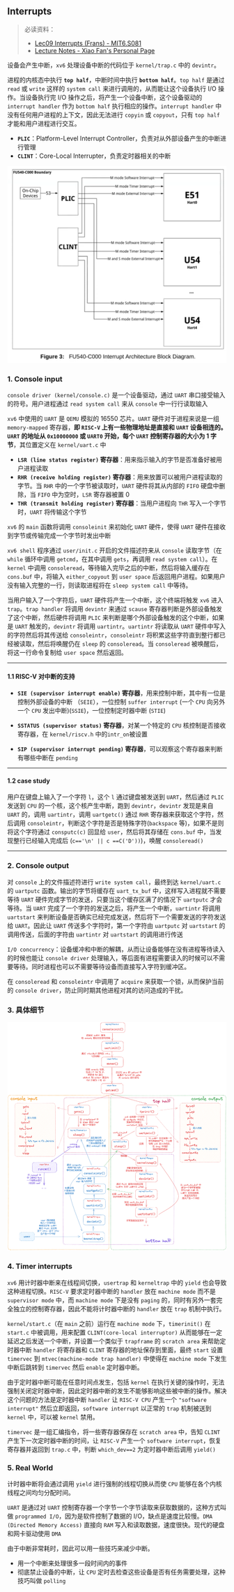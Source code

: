 ## Interrupts

> 必读资料：
>
> - [Lec09 Interrupts (Frans) - MIT6.S081](https://mit-public-courses-cn-translatio.gitbook.io/mit6-s081/lec09-interrupts)
> - [Lecture Notes - Xiao Fan's Personal Page](https://fanxiao.tech/posts/2021-03-02-mit-6s081-notes/#61-lab-5-lazy-allocation)

设备会产生中断，`xv6` 处理设备中断的代码位于 `kernel/trap.c` 中的 `devintr`。

进程的内核态中执行 **`top half`**，中断时间中执行 **`bottom half`**。`top half` 是通过 `read` 或 `write` 这样的 `system call` 来进行调用的，从而能让这个设备执行 I/O 操作。当设备执行完 I/O 操作之后，将产生一个设备中断，这个设备驱动的 `interrupt handler` 作为 `bottom half` 执行相应的操作。`interrupt handler` 中没有任何用户进程的上下文，因此无法进行 `copyin` 或 `copyout`，只有 `top half` 才能和用户进程进行交互。

- **`PLIC`**：Platform-Level Interrupt Controller，负责对从外部设备产生的中断进行管理
- **`CLINT`**：Core-Local Interrupter，负责定时器相关的中断

<img src="./images/12.png" style="zoom:50%;" />

### 1. Console input

`console driver (kernel/console.c)` 是一个设备驱动，通过 `UART` 串口接受输入的符号。用户进程通过 `read system call` 来从 `console` 中一行行读取输入

`xv6` 中使用的 `UART` 是 `QEMU` 模拟的 16550 芯片。`UART` 硬件对于进程来说是一组 `memory-mapped` 寄存器，**即 `RISC-V` 上有一些物理地址是直接和 `UART` 设备相连的。`UART` 的地址从 `0x10000000` 或 `UART0` 开始，每个 `UART` 控制寄存器的大小为 1 字节**，其位置定义在 `kernel/uart.c` 中

- **`LSR (line status register)` 寄存器**：用来指示输入的字节是否准备好被用户进程读取
- **`RHR (receive holding register)` 寄存器**：用来放置可以被用户进程读取的字节。当 `RHR` 中的一个字节被读取时，`UART` 硬件将其从内部的 `FIFO` 硬盘中删除，当 `FIFO` 中为空时，`LSR` 寄存器被置 0
- **`THR (transmit holding register)` 寄存器**：当用户进程向 `THR` 写入一个字节时，`UART` 将传输这个字节

`xv6` 的 `main` 函数将调用 `consoleinit` 来初始化 `UART` 硬件，使得 `UART` 硬件在接收到字节或传输完成一个字节时发出中断

`xv6 shell` 程序通过 `user/init.c` 开启的文件描述符来从 `console` 读取字节（在 `while` 循环中调用 `getcmd`，在其中调用 `gets`，再调用 `read system call`）。在 `kernel` 中调用 `consoleread`，等待输入完毕之后的中断，然后将输入缓存在 `cons.buf` 中，将输入 `either_copyout` 到 `user space` 后返回用户进程。如果用户没有输入完整的一行，则读取进程将在 `sleep system call` 中等待。

当用户输入了一个字符后，`UART` 硬件将产生一个中断，这个终端将触发 `xv6` 进入 `trap`。`trap handler` 将调用 `devintr` 来通过 `scause` 寄存器判断是外部设备触发了这个中断，然后硬件将调用 `PLIC` 来判断是哪个外部设备触发的这个中断，如果是 `UART` 触发的，`devintr` 将调用 `uartintr`。`uartintr` 将读取从 `UART` 硬件中写入的字符然后将其传送给 `consoleintr`，`consoleintr` 将积累这些字符直到整行都已经被读取，然后将唤醒仍在 `sleep` 的 `consoleread`。当 `consoleread` 被唤醒后，将这一行命令复制给 `user space` 然后返回。

---

#### 1.1 RISC-V 对中断的支持

- **`SIE (supervisor interrupt enable)` 寄存器**，用来控制中断，其中有一位是控制外部设备的中断 （`SEIE`），一位控制 `suffer interrupt` (一个 `CPU` 向另外一个 `CPU` 发出中断)(`SSIE`)，一位控制定时器中断 (`STIE`)

- **`SSTATUS (supervisor status)` 寄存器**，对某一个特定的 `CPU` 核控制是否接收寄存器，在 `kernel/riscv.h` 中的`intr_on`被设置

- **`SIP (supervisor interrupt pending)` 寄存器**，可以观察这个寄存器来判断有哪些中断在 `pending`

---

#### 1.2 case study

用户在键盘上输入了一个字符 `l`，这个 `l` 通过键盘被发送到 `UART`，然后通过 `PLIC` 发送到 `CPU` 的一个核，这个核产生中断，跑到 `devintr`，`devintr` 发现是来自 `UART` 的，调用 `uartintr`，调用 `uartgetc()` 通过 `RHR` 寄存器来获取这个字符，然后调用 `consoleintr`，判断这个字符是否是特殊字符(`backspace` 等)，如果不是则将这个字符通过 `consputc(c)` 回显给 `user`，然后将其存储在 `cons.buf` 中，当发现整行已经输入完成后 (`c=='\n' || c ==C('D'))`)，唤醒 `consoleread()`

---

### 2. Console output

对 `console` 上的文件描述符进行 `write system call`，最终到达 `kernel/uart.c` 的 `uartputc` 函数。输出的字节将缓存在 `uart_tx_buf` 中，这样写入进程就不需要等待 `UART` 硬件完成字节的发送，只要当这个缓存区满了的情况下 `uartputc` 才会等待。当 `UART` 完成了一个字符的发送之后，将产生一个中断，`uartintr` 将调用 `uartstart` 来判断设备是否确实已经完成发送，然后将下一个需要发送的字符发送给 `UART`。因此让 `UART` 传送多个字符时，第一个字符由 `uartputc` 对 `uartstart` 的调用传送，后面的字符由 `uartintr` 对 `uartstart` 的调用进行传送

`I/O concurrency`：设备缓冲和中断的解耦，从而让设备能够在没有进程等待读入的时候也能让 `console driver` 处理输入，等后面有进程需要读入的时候可以不需要等待。同时进程也可以不需要等待设备而直接写入字符到缓冲区。

在 `consoleread` 和 `consoleintr` 中调用了 `acquire` 来获取一个锁，从而保护当前的 `console driver`，防止同时期其他进程对其的访问造成的干扰。

### 3. 具体细节

![](./images/13.png)

### 4. Timer interrupts

`xv6` 用计时器中断来在线程间切换，`usertrap` 和 `kerneltrap` 中的 `yield` 也会导致这种进程切换。`RISC-V` 要求定时器中断的 `handler` 放在 `machine mode` 而不是 `supervisor mode` 中，而 `machine mode` 下是没有 `paging` 的，同时有另外一套完全独立的控制寄存器，因此不能将计时器中断的 `handler` 放在 `trap` 机制中执行。

`kernel/start.c`（在 `main` 之前）运行在 `machine mode` 下，`timerinit()` 在 `start.c` 中被调用，用来配置 `CLINT(core-local interruptor)` 从而能够在一定延迟之后发送一个中断，并设置一个类似于 `trapframe` 的 `scratch area` 来帮助定时器中断 `handler` 将寄存器和 `CLINT` 寄存器的地址保存到里面，最终 `start` 设置 `timervec` 到 `mtvec(machine-mode trap handler)` 中使得在 `machine mode` 下发生中断后跳转到 `timervec` 然后 `enable` 定时器中断。

由于定时器中断可能在任意时间点发生，包括 `kernel` 在执行关键的操作时，无法强制关闭定时器中断，因此定时器中断的发生不能够影响这些被中断的操作。解决这个问题的方法是定时器中断 `handler` 让 `RISC-V CPU` 产生一个 `"software interrupt"` 然后立即返回，`software interrupt` 以正常的 `trap` 机制被送到 `kernel` 中，可以被 `kernel` 禁用。

`timervec` 是一组汇编指令，将一些寄存器保存在 `scratch area` 中，告知 `CLINT` 产生下一次定时器中断的时间，让 `RISC-V` 产生一个 `software interrupt`，恢复寄存器并返回到 `trap.c` 中，判断 `which_dev==2` 为定时器中断后调用 `yield()`

### 5. Real World

计时器中断将会通过调用 `yield` 进行强制的线程切换从而使 `CPU` 能够在各个内核线程之间均匀分配时间。

`UART` 是通过对 `UART` 控制寄存器一个字节一个字节读取来获取数据的，这种方式叫做 `programmed I/O`，因为是软件控制了数据的 I/O，缺点是速度比较慢。`DMA (Directed Memory Access)` 直接向 `RAM` 写入和读取数据，速度很快。现代的硬盘和网卡驱动使用 `DMA`

由于中断非常耗时，因此可以用一些技巧来减少中断。

- 用一个中断来处理很多一段时间内的事件
- 彻底禁止设备的中断，让 `CPU` 定时去检查这些设备是否有任务需要处理，这种技巧叫做 `polling`

